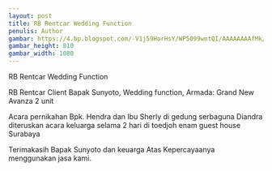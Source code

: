 ```yaml
---
layout: post
title: RB Rentcar Wedding Function
penulis: Author
gambar: https://4.bp.blogspot.com/-V1j59HorHsY/WP5099wntQI/AAAAAAAAfMk/1C04qGDqvHAOyiH8l7BprlNPz1krYFiLwCLcB/s1600/WhatsApp%2BImage%2B2017-04-23%2Bat%2B22.09.02.jpeg
gambar_height: 810
gambar_width: 1080
---
```

<p>RB Rentcar Wedding Function</p>

<div class="post-content">
	<div class="amp-wp-article-content">
<div class="wp-image  size-full wp-image-1141 aligncenter">
	<amp-img 
		layout='responsive' 
		width="1080" 
		height="810" 
		src="https://4.bp.blogspot.com/-V1j59HorHsY/WP5099wntQI/AAAAAAAAfMk/1C04qGDqvHAOyiH8l7BprlNPz1krYFiLwCLcB/s1600/WhatsApp%2BImage%2B2017-04-23%2Bat%2B22.09.02.jpeg">
	</amp-img>
</div>

<p>
<em></em>
</p>

<p></p>
<p>RB Rentcar Client Bapak Sunyoto, Wedding function, Armada: Grand New Avanza 2 unit</p>

<div>
<p>Acara pernikahan Bpk. Hendra dan Ibu Sherly di gedung serbaguna Diandra diteruskan acara keluarga selama 2 hari di toedjoh enam guest house Surabaya</p>
<p>Terimakasih Bapak Sunyoto dan keuarga Atas Kepercayaanya menggunakan jasa kami.</p>
</div>


